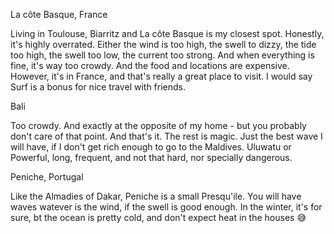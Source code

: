 La côte Basque, France

Living in Toulouse, Biarritz and La côte Basque is my closest spot. Honestly,
it's highly overrated. Either the wind is too high, the swell to dizzy, the tide
too high, the swell too low, the current too strong. And when everything is
fine, it's way too crowdy. And the food and locations are expensive. However,
it's in France, and that's really a great place to visit. I would say Surf is a
bonus for nice travel with friends.

Bali

Too crowdy. And exactly at the opposite of my home - but you probably don't care
of that point. And that's it. The rest is magic. Just the best wave I will have,
if I don't get rich enough to go to the Maldives. Uluwatu or Powerful, long,
frequent, and not that hard, nor specially dangerous.

Peniche, Portugal

Like the Almadies of Dakar, Peniche is a small Presqu'ile. You will have waves
watever is the wind, if the swell is good enough. In the winter, it's for sure,
bt the ocean is pretty cold, and don't expect heat in the houses 😅
